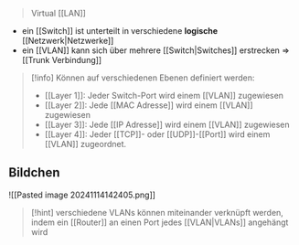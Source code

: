 > Virtual [[LAN]]

- ein [[Switch]] ist unterteilt in verschiedene **logische** [[Netzwerk|Netzwerke]]
- ein [[VLAN]] kann sich über mehrere [[Switch|Switches]] erstrecken => [[Trunk Verbindung]]

> [!info] Können auf verschiedenen Ebenen definiert werden:
> - [[Layer 1]]: Jeder Switch-Port wird einem [[VLAN]] zugewiesen
> - [[Layer 2]]: Jede [[MAC Adresse]] wird einem [[VLAN]] zugewiesen
> - [[Layer 3]]: Jede [[IP Adresse]] wird einem [[VLAN]] zugewiesen
> - [[Layer 4]]: Jeder [[TCP]]- oder [[UDP]]-[[Port]] wird einem [[VLAN]] zugeordnet.


## Bildchen
![[Pasted image 20241114142405.png]]

> [!hint] verschiedene VLANs können miteinander verknüpft werden, indem ein [[Router]] an einen Port jedes [[VLAN|VLANs]] angehängt wird

